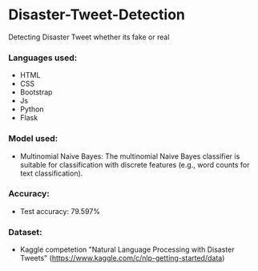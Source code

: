 # Disaster-Tweet-Detection
Detecting Disaster Tweet whether its fake or real

### Languages used:
- HTML
- CSS
- Bootstrap
- Js
- Python
- Flask

### Model used:
- Multinomial Naive Bayes: The multinomial Naive Bayes classifier is suitable for classification with discrete features (e.g., word counts for text classification).

### Accuracy:
- Test accuracy: 79.597%

### Dataset:
- Kaggle competetion "Natural Language Processing with Disaster Tweets" (https://www.kaggle.com/c/nlp-getting-started/data)
